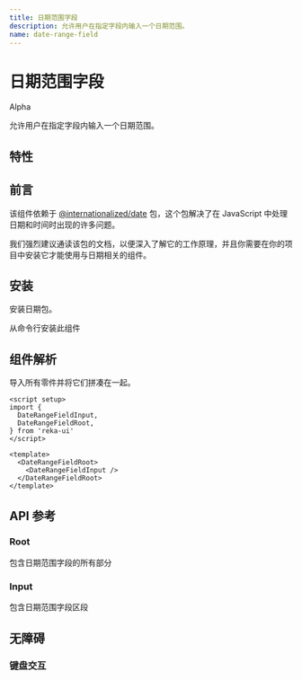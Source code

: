 ```yaml
---
title: 日期范围字段
description: 允许用户在指定字段内输入一个日期范围。
name: date-range-field
---
```


# 日期范围字段

<Badge>Alpha</Badge>

<Description>
允许用户在指定字段内输入一个日期范围。
</Description>

<ComponentPreview name="DateRangeField" />

## 特性

<Highlights
  :features="[
    '全键盘导航',
    '可以是受控的或非受控的',
    '焦点完全可控',
    '本地化支持',
    '高度可组合',
    '默认无障碍',
    '支持日期格式和日期时间格式'
  ]"
/>

## 前言

该组件依赖于 [@internationalized/date](https://react-spectrum.adobe.com/internationalized/date/index.html) 包，这个包解决了在 JavaScript 中处理日期和时间时出现的许多问题。

我们强烈建议通读该包的文档，以便深入了解它的工作原理，并且你需要在你的项目中安装它才能使用与日期相关的组件。

## 安装

安装日期包。

<InstallationTabs value="@internationalized/date" />

从命令行安装此组件

<InstallationTabs value="reka-ui" />

## 组件解析

导入所有零件并将它们拼凑在一起。

```vue
<script setup>
import {
  DateRangeFieldInput,
  DateRangeFieldRoot,
} from 'reka-ui'
</script>

<template>
  <DateRangeFieldRoot>
    <DateRangeFieldInput />
  </DateRangeFieldRoot>
</template>
```

## API 参考

### Root

包含日期范围字段的所有部分

<!-- @include: @/zh/meta/DateRangeFieldRoot.md -->

<DataAttributesTable
  :data="[
    {
      attribute: '[data-readonly]',
      values: '只读时存在',
    },
    {
      attribute: '[data-disabled]',
      values: '禁用时存在',
    },
    {
      attribute: '[data-invalid]',
      values: '不合法时存在',
    }
  ]"
/>

### Input

包含日期范围字段区段

<!-- @include: @/zh/meta/DateRangeFieldInput.md -->

<DataAttributesTable
  :data="[
    {
      attribute: '[data-disabled]',
      values: '禁用时存在',
    },
    {
      attribute: '[data-invalid]',
      values: '不合法时存在',
    },
    {
      attribute: '[data-placeholder]',
      values: '没有设置值时存在',
    },
  ]"
/>

## 无障碍

### 键盘交互

<KeyboardTable
  :data="[
    {
      keys: ['Tab'],
      description: '当焦点移动到日期字段时，聚焦第一段。'
    },
    {
      keys: ['ArrowLeft', 'ArrowRight'],
      description:
      `
       在日期字段区段之间导航。
      `
    },
    {
      keys: ['ArrowUp', 'ArrowDown'],
      description: '增加/更改区段的值。'
    },
    {
      keys: ['0-9'],
      description: `
          当焦点在数字<Code>DateFieldInput</Code>上时，如果下一个输入会导致无效值，它会输入该数字并聚焦下一个段。
      `
    },
    {
      keys: ['Backspace'],
      description:  '从聚焦的数字区段中删除一个数字。'
    },
    {
      keys: ['A', 'P'],
      description: '当焦点在白天时，它会将其设置为上午或下午。'
    }
  ]"
/>
